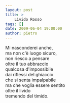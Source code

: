 ```yaml
---
layout: post
title: >
    Livido Rosso
tags: []
date: 2009-06-04 19:00:00
author: pietro
---
```

Mi nasconderei anche,<br/>ma non c'è luogo sicuro,<br/>non riesco a pensare<br/>oltre il tuo abbraccio<br/>qualcosa d'impossibile<br/>dai riflessi del ghiaccio<br/>che si senta impalpabile<br/>ma che voglia essere sentito<br/>oltre il livido<br/>tremendo del timido.
